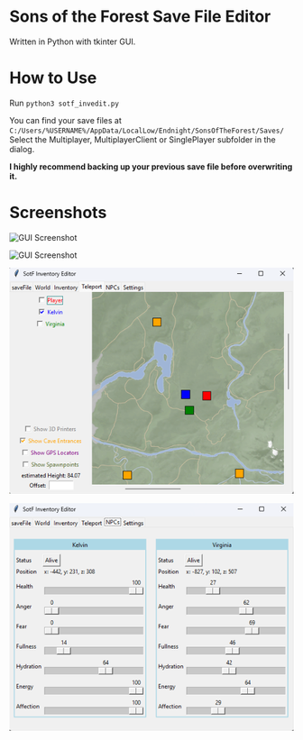 # Sons of the Forest Save File Editor
Written in Python with tkinter GUI.

# How to Use
Run `python3 sotf_invedit.py`

You can find your save files at `C:/Users/%USERNAME%/AppData/LocalLow/Endnight/SonsOfTheForest/Saves/`  
Select the Multiplayer, MultiplayerClient or SinglePlayer subfolder in the dialog.

**I highly recommend backing up your previous save file before overwriting it.**

# Screenshots
![GUI Screenshot](res/screenshot1.png)

![GUI Screenshot](res/screenshot2.png)

![GUI Screenshot](res/screenshot3.png)

![GUI Screenshot](res/screenshot4.png)
